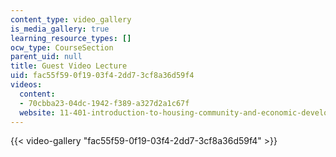 ```yaml
---
content_type: video_gallery
is_media_gallery: true
learning_resource_types: []
ocw_type: CourseSection
parent_uid: null
title: Guest Video Lecture
uid: fac55f59-0f19-03f4-2dd7-3cf8a36d59f4
videos:
  content:
  - 70cbba23-04dc-1942-f389-a327d2a1c67f
  website: 11-401-introduction-to-housing-community-and-economic-development-fall-2015
---
```



{{< video-gallery "fac55f59-0f19-03f4-2dd7-3cf8a36d59f4" >}}

